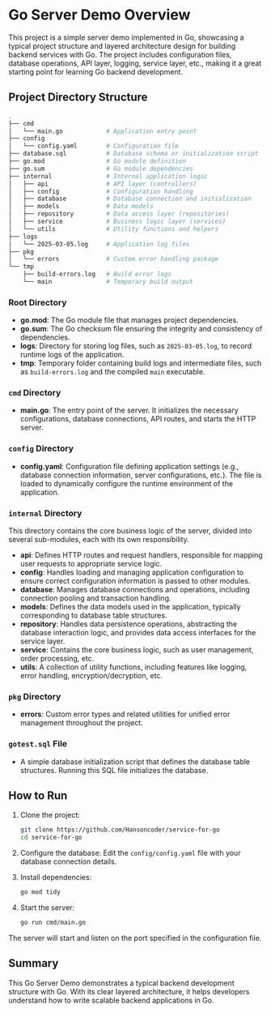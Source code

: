 
# Go Server Demo Overview

This project is a simple server demo implemented in Go, showcasing a typical project structure and layered architecture design for building backend services with Go. The project includes configuration files, database operations, API layer, logging, service layer, etc., making it a great starting point for learning Go backend development.

## Project Directory Structure

```bash
.
├── cmd
│   └── main.go            # Application entry point
├── config
│   └── config.yaml        # Configuration file
├── database.sql           # Database schema or initialization script
├── go.mod                 # Go module definition
├── go.sum                 # Go module dependencies
├── internal               # Internal application logic
│   ├── api                # API layer (controllers)
│   ├── config             # Configuration handling
│   ├── database           # Database connection and initialization
│   ├── models             # Data models
│   ├── repository         # Data access layer (repositories)
│   ├── service            # Business logic layer (services)
│   └── utils              # Utility functions and helpers
├── logs
│   └── 2025-03-05.log     # Application log files
├── pkg
│   └── errors             # Custom error handling package
└── tmp
    ├── build-errors.log   # Build error logs
    └── main               # Temporary build output
```

### Root Directory
- **go.mod**: The Go module file that manages project dependencies.
- **go.sum**: The Go checksum file ensuring the integrity and consistency of dependencies.
- **logs**: Directory for storing log files, such as `2025-03-05.log`, to record runtime logs of the application.
- **tmp**: Temporary folder containing build logs and intermediate files, such as `build-errors.log` and the compiled `main` executable.

### `cmd` Directory
- **main.go**: The entry point of the server. It initializes the necessary configurations, database connections, API routes, and starts the HTTP server.

### `config` Directory
- **config.yaml**: Configuration file defining application settings (e.g., database connection information, server configurations, etc.). The file is loaded to dynamically configure the runtime environment of the application.

### `internal` Directory
This directory contains the core business logic of the server, divided into several sub-modules, each with its own responsibility.

- **api**: Defines HTTP routes and request handlers, responsible for mapping user requests to appropriate service logic.
- **config**: Handles loading and managing application configuration to ensure correct configuration information is passed to other modules.
- **database**: Manages database connections and operations, including connection pooling and transaction handling.
- **models**: Defines the data models used in the application, typically corresponding to database table structures.
- **repository**: Handles data persistence operations, abstracting the database interaction logic, and provides data access interfaces for the service layer.
- **service**: Contains the core business logic, such as user management, order processing, etc.
- **utils**: A collection of utility functions, including features like logging, error handling, encryption/decryption, etc.

### `pkg` Directory
- **errors**: Custom error types and related utilities for unified error management throughout the project.

### `gotest.sql` File
- A simple database initialization script that defines the database table structures. Running this SQL file initializes the database.

## How to Run

1. Clone the project:
   ```bash
   git clone https://github.com/Hansoncoder/service-for-go
   cd service-for-go
   ```

2. Configure the database:
   Edit the `config/config.yaml` file with your database connection details.

3. Install dependencies:
   ```bash
   go mod tidy
   ```

4. Start the server:
   ```bash
   go run cmd/main.go
   ```

The server will start and listen on the port specified in the configuration file.

## Summary
This Go Server Demo demonstrates a typical backend development structure with Go. With its clear layered architecture, it helps developers understand how to write scalable backend applications in Go.
